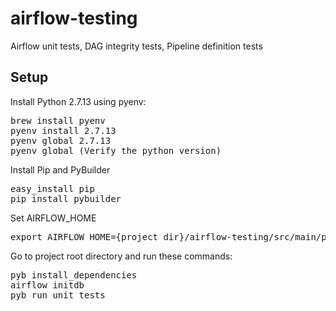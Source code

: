 # airflow-testing
Airflow unit tests, DAG integrity tests, Pipeline definition tests

## Setup
Install Python 2.7.13 using pyenv:
<pre>
brew install pyenv
pyenv install 2.7.13
pyenv global 2.7.13
pyenv global (Verify the python version)
</pre>

Install Pip and PyBuilder
<pre>
easy_install pip
pip install pybuilder
</pre>

Set AIRFLOW_HOME
<pre>
export AIRFLOW_HOME={project dir}/airflow-testing/src/main/python
</pre>

Go to project root directory and run these commands:
<pre>
pyb install_dependencies
airflow initdb
pyb run_unit_tests
</pre>